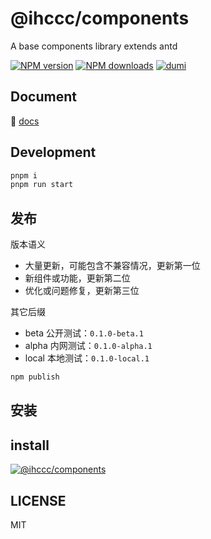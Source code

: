 # @ihccc/components

A base components library extends antd

[![NPM version](https://img.shields.io/npm/v/@ihccc/components.svg?style=flat)](https://npmjs.org/package/@ihccc/components)
[![NPM downloads](http://img.shields.io/npm/dm/@ihccc/components.svg?style=flat)](https://npmjs.org/package/@ihccc/components)
[![dumi](https://img.shields.io/badge/docs%20by-dumi-blue)](https://github.com/umijs/dumi)

## Document

📖 [docs](https://ihccc-components-docs)

## Development

```bash
pnpm i
pnpm run start
```

## 发布

版本语义

- 大量更新，可能包含不兼容情况，更新第一位
- 新组件或功能，更新第二位
- 优化或问题修复，更新第三位

其它后缀

- beta 公开测试：`0.1.0-beta.1`
- alpha 内网测试：`0.1.0-alpha.1`
- local 本地测试：`0.1.0-local.1`


```bash
npm publish
```

## 安装

## install

[![@ihccc/components](https://nodei.co/npm/@ihccc/components.png)](https://npmjs.org/package/@ihccc/components)

## LICENSE

MIT
